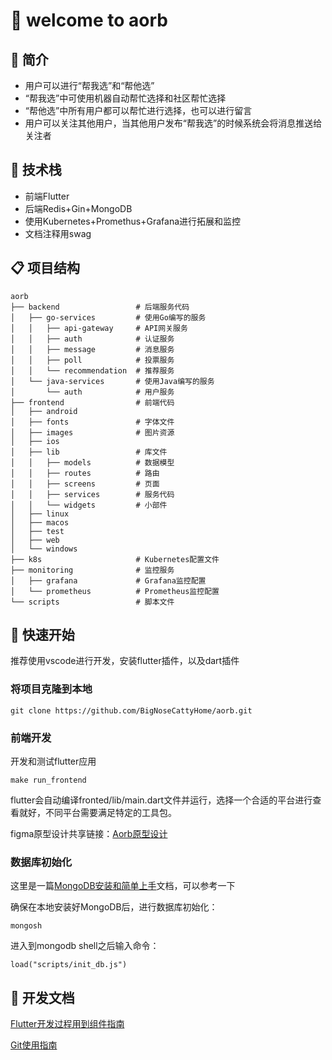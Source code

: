 # 👐 welcome to aorb

## 💖 简介

- 用户可以进行“帮我选”和“帮他选”
- “帮我选”中可使用机器自动帮忙选择和社区帮忙选择
- “帮他选”中所有用户都可以帮忙进行选择，也可以进行留言
- 用户可以关注其他用户，当其他用户发布“帮我选”的时候系统会将消息推送给关注者

## 💪 技术栈

- 前端Flutter
- 后端Redis+Gin+MongoDB
- 使用Kubernetes+Promethus+Grafana进行拓展和监控
- 文档注释用swag

## 📋 项目结构
```shell
aorb
├── backend                 # 后端服务代码
│   ├── go-services         # 使用Go编写的服务
│   │   ├── api-gateway     # API网关服务
│   │   ├── auth            # 认证服务
│   │   ├── message         # 消息服务
│   │   ├── poll            # 投票服务
│   │   └── recommendation  # 推荐服务
│   └── java-services       # 使用Java编写的服务
│       └── auth            # 用户服务
├── frontend                # 前端代码
│   ├── android 
│   ├── fonts               # 字体文件
│   ├── images              # 图片资源
│   ├── ios 
│   ├── lib                 # 库文件
│   │   ├── models          # 数据模型
│   │   ├── routes          # 路由
│   │   ├── screens         # 页面
│   │   ├── services        # 服务代码
│   │   └── widgets         # 小部件
│   ├── linux 
│   ├── macos  
│   ├── test 
│   ├── web
│   └── windows 
├── k8s                     # Kubernetes配置文件
├── monitoring              # 监控服务
│   ├── grafana             # Grafana监控配置
│   └── prometheus          # Prometheus监控配置
└── scripts                 # 脚本文件
```


## 🚀 快速开始

推荐使用vscode进行开发，安装flutter插件，以及dart插件

### 将项目克隆到本地

```shell
git clone https://github.com/BigNoseCattyHome/aorb.git
```

### 前端开发 
开发和测试flutter应用

```shell
make run_frontend
```

flutter会自动编译fronted/lib/main.dart文件并运行，选择一个合适的平台进行查看就好，不同平台需要满足特定的工具包。


figma原型设计共享链接：[Aorb原型设计](https://www.figma.com/design/roDqwgrlbQo29vpSqeCVFw/Aorb?node-id=0-1&t=SOBamnPsEXegjKDF-1)

### 数据库初始化

这里是一篇[MongoDB安装和简单上手](https://obyi4vacom.feishu.cn/file/DTTWb1DMjoGynkxmgOBc0qgInWd)文档，可以参考一下

确保在本地安装好MongoDB后，进行数据库初始化：

```shell    
mongosh
```

进入到mongodb shell之后输入命令：
```shell
load("scripts/init_db.js")
```

## 📝 开发文档

[Flutter开发过程用到组件指南](https://obyi4vacom.feishu.cn/file/E9vdbu0RBocg4yxfV0NcS1kHnwe)

[Git使用指南](http://sirius1y.top/posts/notes/dev/%E6%8C%87%E5%8D%97%E5%9B%A2%E9%98%9Fgit%E5%8D%8F%E4%BD%9C/)

